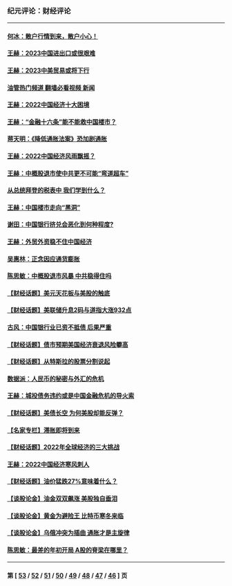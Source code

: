### 纪元评论：财经评论
---
#### [何冰：散户行情到来，散户小心！](../../pages/nsc1026/n13928308.md?02140330) 
#### [王赫：2023中国进出口或很艰难](../../pages/nsc1026/n13911515.md?02140330) 
#### [王赫：2023中美贸易或将下行](../../pages/nsc1026/n13899005.md?02140330) 
#### [油管热门频道 翻墙必看视频 新闻](ok?02140330)
#### [王赫：2022中国经济十大困境](../../pages/nsc1026/n13883766.md?02140330) 
#### [王赫：“金融十六条”能不能救中国楼市？](../../pages/nsc1026/n13868431.md?02140330) 
#### [蒋天明：《降低通胀法案》恐加剧通胀](../../pages/nsc1026/n13806996.md?02140330) 
#### [王赫：2022中国经济风雨飘摇？](../../pages/nsc1026/n13803207.md?02140330) 
#### [王赫：中概股退市使中共更不可能“弯道超车”](../../pages/nsc1026/n13802858.md?02140330) 
#### [从总统拜登的税表中 我们学到什么？](../../pages/nsc1026/n13773081.md?02140330) 
#### [王赫：中国楼市走向“黑洞”](../../pages/nsc1026/n13770647.md?02140330) 
#### [谢田：中国银行挤兑会恶化到何种程度?](../../pages/nsc1026/n13766965.md?02140330) 
#### [王赫：外贸外资稳不住中国经济](../../pages/nsc1026/n13753933.md?02140330) 
#### [吴惠林：正念因应通货膨胀](../../pages/nsc1026/n13750350.md?02140330) 
#### [陈思敏：中概股退市风暴 中共稳得住吗](../../pages/nsc1026/n13738978.md?02140330) 
#### [【财经话题】美元天花板与美股的触底](../../pages/nsc1026/n13736495.md?02140330) 
#### [【财经话题】美联储升息2码与道指大涨932点](../../pages/nsc1026/n13727377.md?02140330) 
#### [古风：中国银行业已资不抵债 后果严重](../../pages/nsc1026/n13726111.md?02140330) 
#### [【财经话题】债市预期美国经济衰退风险攀高](../../pages/nsc1026/n13698043.md?02140330) 
#### [【财经话题】从特斯拉的股票分割说起](../../pages/nsc1026/n13679733.md?02140330) 
#### [数据派：人民币的秘密与外汇的危机](../../pages/nsc1026/n13667092.md?02140330) 
#### [王赫：城投债务违约或是中国金融危机的导火索](../../pages/nsc1026/n13665322.md?02140330) 
#### [【财经话题】美债长空 为何美股却能反弹？](../../pages/nsc1026/n13665895.md?02140330) 
#### [【名家专栏】滞胀即将到来](../../pages/nsc1026/n13658171.md?02140330) 
#### [【财经话题】2022年全球经济的三大挑战](../../pages/nsc1026/n13654423.md?02140330) 
#### [王赫：2022中国经济寒风刺人](../../pages/nsc1026/n13651403.md?02140330) 
#### [【财经话题】油价猛跌27%意味着什么？](../../pages/nsc1026/n13648767.md?02140330) 
#### [【谈股论金】油金双双飙涨 美股独自垂泪](../../pages/nsc1026/n13631742.md?02140330) 
#### [【谈股论金】黄金为避险王 比特币寒冬来临](../../pages/nsc1026/n13600406.md?02140330) 
#### [【谈股论金】乌俄冲突为插曲 通胀才是主旋律](../../pages/nsc1026/n13576797.md?02140330) 
#### [陈思敏：最差的年初开局 A股的脊梁在哪里？](../../pages/nsc1026/n13558359.md?02140330) 

---
#### 第 [ [53](./53.md?02140330) / [52](./52.md?02140330) / [51](./51.md?02140330) / [50](./50.md?02140330) / [49](./49.md?02140330) / [48](./48.md?02140330) / [47](./47.md?02140330) / [46](./46.md?02140330) ] 页

